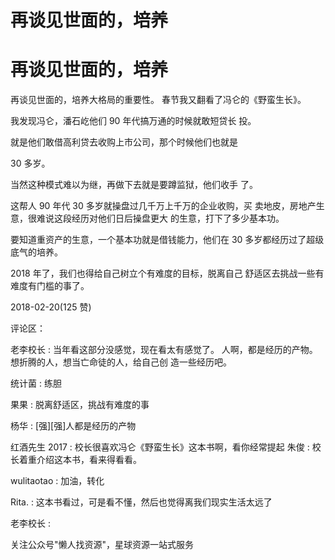# 再谈见世面的，培养

# 再谈见世面的，培养

再谈见世面的，培养大格局的重要性。 春节我又翻看了冯仑的《野蛮生长》。

我发现冯仑，潘石屹他们 90 年代搞万通的时候就敢短贷长 投。

就是他们敢借高利贷去收购上市公司，那个时候他们也就是

30 多岁。

当然这种模式难以为继，再做下去就是要蹲监狱，他们收手 了。

这帮人 90 年代 30 多岁就操盘过几千万上千万的企业收购，买 卖地皮，房地产生意，很难说这段经历对他们日后操盘更大 的生意，打下了多少基本功。

要知道重资产的生意，一个基本功就是借钱能力，他们在 30 多岁都经历过了超级底气的培养。

2018 年了，我们也得给自己树立个有难度的目标，脱离自己 舒适区去挑战一些有难度有门槛的事了。

2018-02-20(125 赞)

评论区：

老李校长 : 当年看这部分没感觉，现在看太有感觉了。 人啊，都是经历的产物。 想折腾的人，想当亡命徒的人，给自己创 造一些经历吧。

统计菌 : 练胆

果果 : 脱离舒适区，挑战有难度的事

杨华 : [强][强]人都是经历的产物

红酒先生 2017 : 校长很喜欢冯仑《野蛮生长》这本书啊，看你经常提起 朱俊 : 校长着重介绍这本书，看来得看看。

wulitaotao : 加油，转化

Rita. : 这本书看过，可是看不懂，然后也觉得离我们现实生活太远了

老李校长 :

关注公众号"懒人找资源"，星球资源一站式服务